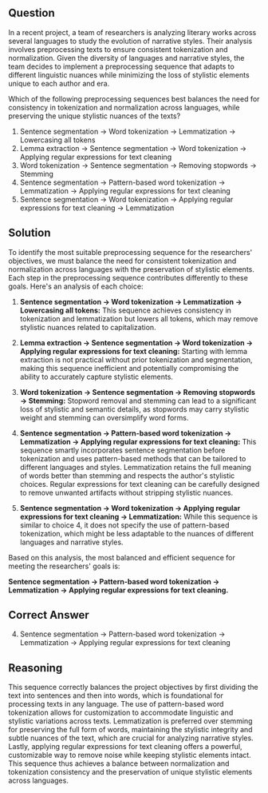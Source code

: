 ## Question
In a recent project, a team of researchers is analyzing literary works across several languages to study the evolution of narrative styles. Their analysis involves preprocessing texts to ensure consistent tokenization and normalization. Given the diversity of languages and narrative styles, the team decides to implement a preprocessing sequence that adapts to different linguistic nuances while minimizing the loss of stylistic elements unique to each author and era.

Which of the following preprocessing sequences best balances the need for consistency in tokenization and normalization across languages, while preserving the unique stylistic nuances of the texts?

1. Sentence segmentation → Word tokenization → Lemmatization → Lowercasing all tokens
2. Lemma extraction → Sentence segmentation → Word tokenization → Applying regular expressions for text cleaning
3. Word tokenization → Sentence segmentation → Removing stopwords → Stemming
4. Sentence segmentation → Pattern-based word tokenization → Lemmatization → Applying regular expressions for text cleaning
5. Sentence segmentation → Word tokenization → Applying regular expressions for text cleaning → Lemmatization

## Solution

To identify the most suitable preprocessing sequence for the researchers' objectives, we must balance the need for consistent tokenization and normalization across languages with the preservation of stylistic elements. Each step in the preprocessing sequence contributes differently to these goals. Here's an analysis of each choice:

1. **Sentence segmentation → Word tokenization → Lemmatization → Lowercasing all tokens:** This sequence achieves consistency in tokenization and lemmatization but lowers all tokens, which may remove stylistic nuances related to capitalization.

2. **Lemma extraction → Sentence segmentation → Word tokenization → Applying regular expressions for text cleaning:** Starting with lemma extraction is not practical without prior tokenization and segmentation, making this sequence inefficient and potentially compromising the ability to accurately capture stylistic elements.

3. **Word tokenization → Sentence segmentation → Removing stopwords → Stemming:** Stopword removal and stemming can lead to a significant loss of stylistic and semantic details, as stopwords may carry stylistic weight and stemming can oversimplify word forms.

4. **Sentence segmentation → Pattern-based word tokenization → Lemmatization → Applying regular expressions for text cleaning:** This sequence smartly incorporates sentence segmentation before tokenization and uses pattern-based methods that can be tailored to different languages and styles. Lemmatization retains the full meaning of words better than stemming and respects the author's stylistic choices. Regular expressions for text cleaning can be carefully designed to remove unwanted artifacts without stripping stylistic nuances.

5. **Sentence segmentation → Word tokenization → Applying regular expressions for text cleaning → Lemmatization:** While this sequence is similar to choice 4, it does not specify the use of pattern-based tokenization, which might be less adaptable to the nuances of different languages and narrative styles.

Based on this analysis, the most balanced and efficient sequence for meeting the researchers' goals is:

**Sentence segmentation → Pattern-based word tokenization → Lemmatization → Applying regular expressions for text cleaning.**

## Correct Answer

4. Sentence segmentation → Pattern-based word tokenization → Lemmatization → Applying regular expressions for text cleaning

## Reasoning

This sequence correctly balances the project objectives by first dividing the text into sentences and then into words, which is foundational for processing texts in any language. The use of pattern-based word tokenization allows for customization to accommodate linguistic and stylistic variations across texts. Lemmatization is preferred over stemming for preserving the full form of words, maintaining the stylistic integrity and subtle nuances of the text, which are crucial for analyzing narrative styles. Lastly, applying regular expressions for text cleaning offers a powerful, customizable way to remove noise while keeping stylistic elements intact. This sequence thus achieves a balance between normalization and tokenization consistency and the preservation of unique stylistic elements across languages.